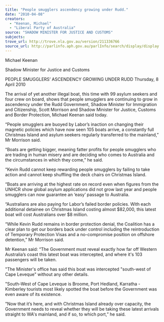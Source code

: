 ```yaml
---
title: "People smugglers ascendency growing under Rudd."
date: "2010-04-08"
creators:
  - "Keenan, Michael"
  - "Liberal Party of Australia"
source: "SHADOW MINISTER FOR JUSTICE AND CUSTOMS"
subjects:
trove_url: http://trove.nla.gov.au/version/211336766
source_url: http://parlinfo.aph.gov.au/parlInfo/search/display/display.w3p;query=Id%3A%22media/pressrel/X5XW6%22
---
```


 Michael Keenan 

 Shadow Minister for Justice and Customs 

 PEOPLE SMUGGLERS’ ASCENDENCY GROWING UNDER RUDD  Thursday, 8 April 2010   

 The arrival of yet another illegal boat, this time with 99 asylum seekers and four  crew on board, shows that people smugglers are continuing to grow in  ascendency under the Rudd Government, Shadow Minister for Immigration and  Citizenship, Scott Morrison and Shadow Minister for Justice, Customs and Border  Protection, Michael Keenan said today.    

 “People smugglers are buoyed by Labor’s inaction on changing their magnetic  policies which have now seen 105 boats arrive, a constantly full Christmas Island  and asylum seekers regularly transferred to the mainland,” Mr Morrison said.    

 “Boats are getting bigger, meaning fatter profits for people smugglers who are  trading in human misery and are deciding who comes to Australia and the  circumstances in which they come,” he said.    

 “Kevin Rudd cannot keep rewarding people smugglers by failing to take action  and cannot keep shuffling the deck chairs on Christmas Island.    

 “Boats are arriving at the highest rate on record even when figures from the  UNHCR show global asylum applications did not grow last year and people  smugglers can now guarantee an ‘easy’ passage to Australia.    

 “Australians are also paying for Labor’s failed border policies. With each  additional detainee on Christmas Island costing almost $82,000, this latest boat  will cost Australians over $8 million.    

 “While Kevin Rudd remains in border protection denial, the Coalition has a clear  plan to get our borders back under control including the reintroduction of  Temporary Protection Visas and a no-compromise position on offshore  detention,” Mr Morrison said.    

 Mr Keenan said: “The Government must reveal exactly how far off Western  Australia’s coast this latest boat was intercepted, and where it's 103 passengers  will be taken.    

 "The Minister's office has said this boat was intercepted "south-west of Cape  Leveque" without any other details.    

 "South-West of Cape Leveque is Broome, Port Hedland, Karratha - Kimberley  tourists most likely spotted the boat before the Government was even aware of  its existence.    

 "Now that it’s here, and with Christmas Island already over capacity, the  Government needs to reveal whether they will be taking these latest arrivals  straight to WA's mainland, and if so, to which port,” he said.  

 

